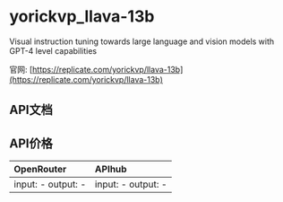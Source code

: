 # yorickvp_llava-13b

Visual instruction tuning towards large language and vision models with GPT-4 level capabilities

官网: [https://replicate.com/yorickvp/llava-13b](https://replicate.com/yorickvp/llava-13b)

## API文档



## API价格

| OpenRouter | APIhub |
|:---|:---|
| input: - output: - | input: - output: - |
